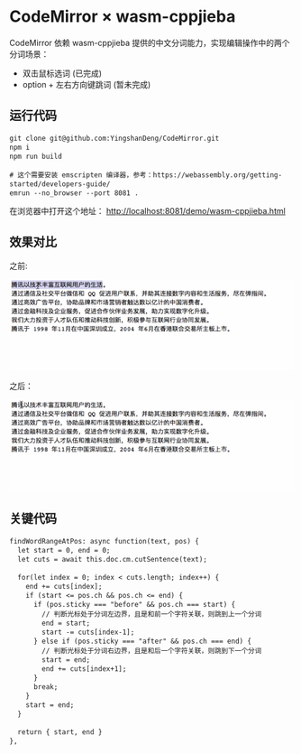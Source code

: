 # CodeMirror × wasm-cppjieba

CodeMirror 依赖 wasm-cppjieba 提供的中文分词能力，实现编辑操作中的两个分词场景：
- 双击鼠标选词 (已完成)
- option + 左右方向键跳词 (暂未完成)

## 运行代码
```shell
git clone git@github.com:YingshanDeng/CodeMirror.git
npm i
npm run build

# 这个需要安装 emscripten 编译器，参考：https://webassembly.org/getting-started/developers-guide/
emrun --no_browser --port 8081 .
```

在浏览器中打开这个地址： [http://localhost:8081/demo/wasm-cppjieba.html](http://localhost:8081/demo/wasm-cppjieba.html)

## 效果对比
之前:

![](https://raw.githubusercontent.com/YingshanDeng/CodeMirror/master/images/before.gif)

之后：

![](https://raw.githubusercontent.com/YingshanDeng/CodeMirror/master/images/after.gif)

## 关键代码
```JS
findWordRangeAtPos: async function(text, pos) {
  let start = 0, end = 0;
  let cuts = await this.doc.cm.cutSentence(text);

  for(let index = 0; index < cuts.length; index++) {
    end += cuts[index];
    if (start <= pos.ch && pos.ch <= end) {
      if (pos.sticky === "before" && pos.ch === start) {
        // 判断光标处于分词左边界，且是和前一个字符关联，则跳到上一个分词
        end = start;
        start -= cuts[index-1];
      } else if (pos.sticky === "after" && pos.ch === end) {
        // 判断光标处于分词右边界，且是和后一个字符关联，则跳到下一个分词
        start = end;
        end += cuts[index+1];
      }
      break;
    }
    start = end;
  }

  return { start, end }
},
```
